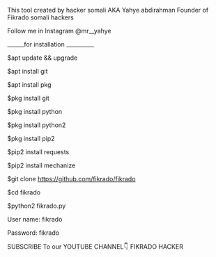 This tool created by 
hacker somali AKA Yahye abdirahman
Founder of Fikrado somali hackers


Follow me in Instagram @mr__yahye

______for installation __________

$apt update && upgrade

$apt install git

$apt install pkg

$pkg install git

$pkg install python

$pkg install python2

$pkg install pip2


$pip2 install requests


$pip2 install mechanize


$git clone https://github.com/fikrado/fikrado

$cd fikrado


$python2 fikrado.py



User name: fikrado

Password: fikrado


SUBSCRIBE To our YOUTUBE CHANNEL👇
FIKRADO HACKER



